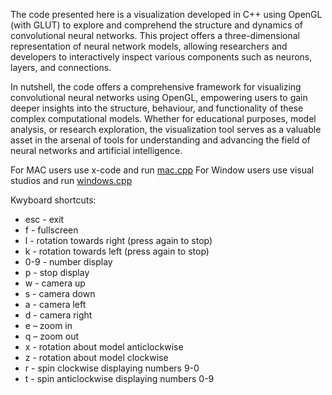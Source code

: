 The code presented here is a visualization developed in C++ using OpenGL (with GLUT) to explore and comprehend the structure and dynamics of convolutional neural networks. 
This project offers a three-dimensional representation of neural network models, allowing researchers and developers to interactively inspect various components 
such as neurons, layers, and connections.  

In nutshell, the code offers a comprehensive framework for visualizing convolutional neural networks using OpenGL,
empowering users to gain deeper insights into the structure, behaviour, and functionality of these complex computational models. 
Whether for educational purposes, model analysis, or research exploration, the visualization tool serves as a valuable asset in the arsenal of tools for 
understanding and advancing the field of neural networks and artificial intelligence.

For MAC users use x-code and run [mac.cpp](https://github.com/TEJ-416/NeuroViz/blob/main/Project/mac.cpp)
For Window users use visual studios and run [windows.cpp](https://github.com/TEJ-416/NeuroViz/blob/main/Project/windows.cpp)  

Kwyboard shortcuts:  
- esc - exit
- f - fullscreen
- l - rotation towards right (press again to stop)
- k - rotation towards left (press again to stop)
- 0-9 - number display
- p - stop display
- w - camera up
- s - camera down
- a - camera left
- d - camera right
- e – zoom in
- q – zoom out
- x - rotation about model anticlockwise
- z - rotation about model clockwise
- r - spin clockwise displaying numbers 9-0
- t - spin anticlockwise displaying numbers 0-9
